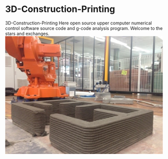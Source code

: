 # 3D-Construction-Printing

3D-Construction-Printing
Here open source upper computer numerical control software source code and g-code analysis program. Welcome to the stars and exchanges.
![](https://github.com/hzlbbfrog/3D-Construction-Printing/blob/master/3D-2.jpg)
